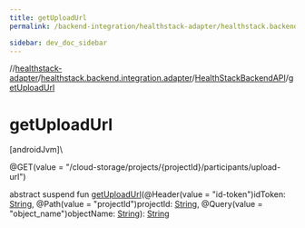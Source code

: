 ```yaml
---
title: getUploadUrl
permalink: /backend-integration/healthstack-adapter/healthstack.backend.integration.adapter/-health-stack-backend-a-p-i/get-upload-url.html

sidebar: dev_doc_sidebar
---
```

//[healthstack-adapter](../../../healthstack-adapter.html)/[healthstack.backend.integration.adapter](../index.html)/[HealthStackBackendAPI](index.html)/[getUploadUrl](get-upload-url.html)



# getUploadUrl



[androidJvm]\




@GET(value = &quot;/cloud-storage/projects/{projectId}/participants/upload-url&quot;)



abstract suspend fun [getUploadUrl](get-upload-url.html)(@Header(value = &quot;id-token&quot;)idToken: [String](https://kotlinlang.org/api/latest/jvm/stdlib/kotlin/-string/index.html), @Path(value = &quot;projectId&quot;)projectId: [String](https://kotlinlang.org/api/latest/jvm/stdlib/kotlin/-string/index.html), @Query(value = &quot;object_name&quot;)objectName: [String](https://kotlinlang.org/api/latest/jvm/stdlib/kotlin/-string/index.html)): [String](https://kotlinlang.org/api/latest/jvm/stdlib/kotlin/-string/index.html)




